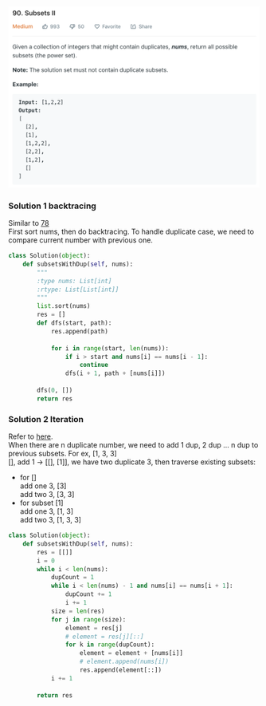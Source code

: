 ![](../images/90.png)

### Solution 1 backtracing
Similar to [78](78.md)<br>
First sort nums, then do backtracing. To handle duplicate case, we need to compare current number with previous one.
```python
class Solution(object):
    def subsetsWithDup(self, nums):
        """
        :type nums: List[int]
        :rtype: List[List[int]]
        """
        list.sort(nums)
        res = []
        def dfs(start, path):
            res.append(path)

            for i in range(start, len(nums)):
                if i > start and nums[i] == nums[i - 1]:
                    continue
                dfs(i + 1, path + [nums[i]])

        dfs(0, [])
        return res
```
### Solution 2 Iteration
Refer to [here](https://leetcode.com/problems/subsets-ii/discuss/30168/C%2B%2B-solution-and-explanation).<br>
When there are n duplicate number, we need to add 1 dup, 2 dup ... n dup to previous subsets. For ex, [1, 3, 3]<br>
[], add 1 -> [[], [1]], we have two duplicate 3, then traverse existing subsets:<br>
- for []<br>
  add one 3, [3]<br>
  add two 3, [3, 3]
- for subset [1]<br>
  add one 3, [1, 3]<br>
  add two 3, [1, 3, 3]

```python
class Solution(object):
    def subsetsWithDup(self, nums):
        res = [[]]
        i = 0
        while i < len(nums):
            dupCount = 1
            while i < len(nums) - 1 and nums[i] == nums[i + 1]:
                dupCount += 1
                i += 1
            size = len(res)
            for j in range(size):
                element = res[j]
                # element = res[j][::]
                for k in range(dupCount):
                    element = element + [nums[i]]
                    # element.append(nums[i])
                    res.append(element[::])
            i += 1
        
        return res
```